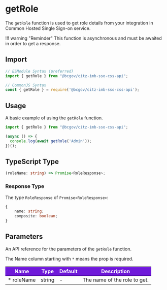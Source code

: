 # getRole

The `getRole` function is used to get role details from your integration in Common Hosted Single Sign-on service.

!!! warning "Reminder"
    This function is asynchronous and must be awaited in order to get a response.

## Import

```JavaScript
// ESModule Syntax (preferred)
import { getRole } from "@bcgov/citz-imb-sso-css-api";

// CommonJS Syntax
const { getRole } = require('@bcgov/citz-imb-sso-css-api');
```

## Usage

A basic example of using the `getRole` function.

```JavaScript
import { getRole } from "@bcgov/citz-imb-sso-css-api";

(async () => {
  console.log(await getRole('Admin'));
})();
```

## TypeScript Type

```TypeScript
(roleName: string) => Promise<RoleResponse>;
```

### Response Type

The type `RoleResponse` of `Promise<RoleResponse>`:

```TypeScript
{
    name: string;
    composite: boolean;
}
```

## Parameters

An API reference for the parameters of the `getRole` function.

The Name column starting with `*` means the prop is required.

<table>
  <!-- Table columns -->
  <thead>
    <tr>
      <th style="background: #6f19d9; color: white;">Name</th>
      <th style="background: #6f19d9; color: white;">Type</th>
      <th style="background: #6f19d9; color: white;">Default</th>
      <th style="background: #6f19d9; color: white;">Description</th>
    </tr>
  </thead>

  <!-- Table rows -->
  <tbody>
    <tr>
      <td>* roleName</td>
      <td>string</td>
      <td>-</td>
      <td>The name of the role to get.</td>
    </tr>
  </tbody>
</table>
